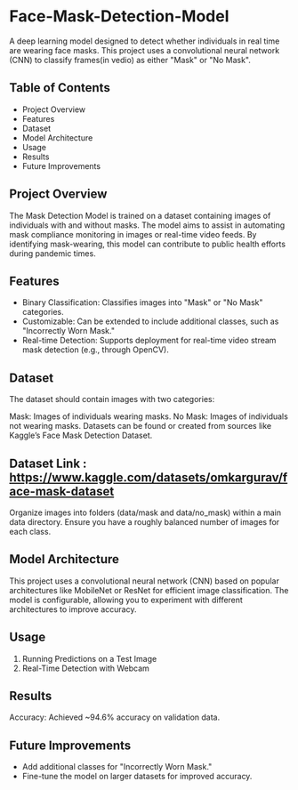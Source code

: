 # Face-Mask-Detection-Model
A deep learning model designed to detect whether individuals in real time are wearing face masks. This project uses a convolutional neural network (CNN) to classify frames(in vedio) as either "Mask" or "No Mask".

## Table of Contents
- Project Overview
- Features
- Dataset
- Model Architecture
- Usage
- Results
- Future Improvements



## Project Overview
The Mask Detection Model is trained on a dataset containing images of individuals with and without masks. The model aims to assist in automating mask compliance monitoring in images or real-time video feeds. By identifying mask-wearing, this model can contribute to public health efforts during pandemic times.

## Features
- Binary Classification: Classifies images into "Mask" or "No Mask" categories.
- Customizable: Can be extended to include additional classes, such as "Incorrectly Worn Mask."
- Real-time Detection: Supports deployment for real-time video stream mask detection (e.g., through OpenCV).

## Dataset
The dataset should contain images with two categories:

Mask: Images of individuals wearing masks.
No Mask: Images of individuals not wearing masks.
Datasets can be found or created from sources like Kaggle’s Face Mask Detection Dataset.
## Dataset Link : https://www.kaggle.com/datasets/omkargurav/face-mask-dataset

Organize images into folders (data/mask and data/no_mask) within a main data directory.
Ensure you have a roughly balanced number of images for each class.

## Model Architecture
This project uses a convolutional neural network (CNN) based on popular architectures like MobileNet or ResNet for efficient image classification. The model is configurable, allowing you to experiment with different architectures to improve accuracy.

## Usage
1. Running Predictions on a Test Image
2. Real-Time Detection with Webcam

## Results
Accuracy: Achieved ~94.6% accuracy on validation data.


## Future Improvements
- Add additional classes for "Incorrectly Worn Mask."
- Fine-tune the model on larger datasets for improved accuracy.


